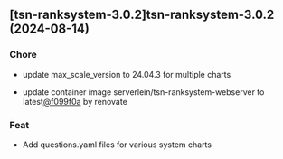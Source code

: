 

## [tsn-ranksystem-3.0.2]tsn-ranksystem-3.0.2 (2024-08-14)

### Chore



- update max_scale_version to 24.04.3 for multiple charts

- update container image serverlein/tsn-ranksystem-webserver to latest[@f099f0a](https://github.com/f099f0a) by renovate

### Feat



- Add questions.yaml files for various system charts
